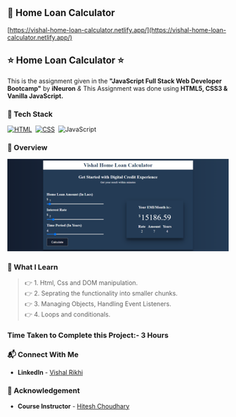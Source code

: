 ## 🔗 Home Loan Calculator
[https://vishal-home-loan-calculator.netlify.app/](https://vishal-home-loan-calculator.netlify.app/)


## ⭐ Home Loan Calculator ⭐

This is the assignment given in the **"JavaScript Full Stack Web Developer Bootcamp"** by **iNeuron** *&* This Assignment was done using **HTML5, CSS3 & Vanilla JavaScript.**


### 📌 Tech Stack

[![HTML](https://img.shields.io/badge/html5%20-%23E34F26.svg?&style=for-the-badge&logo=html5&logoColor=white)](https://github.com/pk170970)&nbsp; [![CSS](https://img.shields.io/badge/css3%20-%231572B6.svg?&style=for-the-badge&logo=css3&logoColor=white)](https://github.com/pk170970)&nbsp; ![JavaScript](https://img.shields.io/badge/javascript-%23323330.svg?style=for-the-badge&logo=javascript&logoColor=%23F7DF1E)


### 📌 Overview 


![PROJECT-SCREENSHOT](./vishal-home-loan-calculator-netlify.png) 

### 📌 What I Learn

> 👉 1. Html, Css and DOM manipulation. <br>
  👉 2. Seprating the functionality into smaller chunks. <br>
  👉 3. Managing Objects, Handling Event Listeners. <br>
  👉 4. Loops and conditionals. <br>

### Time Taken to Complete this Project:- 3 Hours

### 📬 Connect With Me

- **LinkedIn** - [Vishal Rikhi](https://www.linkedin.com/in/vishal-rikhi/)

### 📌 Acknowledgement

- **Course Instructor** - [Hitesh Choudhary](https://www.linkedin.com/in/hiteshchoudhary/)


